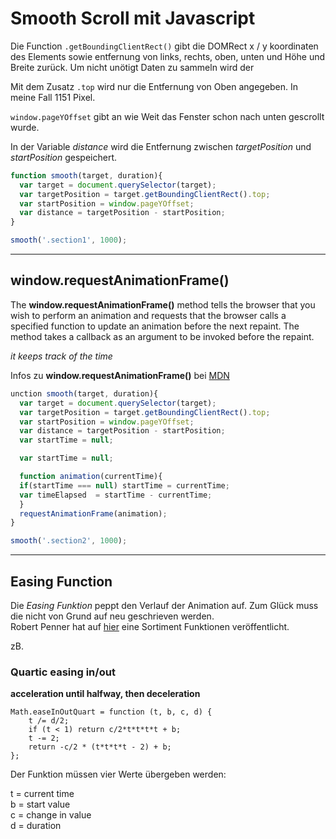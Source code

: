 # Smooth Scroll mit Javascript


Die Function ```.getBoundingClientRect()``` gibt die DOMRect x / y koordinaten des Elements sowie entfernung von links, rechts, oben, unten und Höhe und Breite zurück.
Um nicht unötigt Daten zu sammeln wird der 

Mit dem Zusatz `.top` wird nur die Entfernung von Oben angegeben. In meine Fall 1151 Pixel.
  
```window.pageYOffset``` gibt an wie Weit das Fenster schon nach unten gescrollt wurde.  
  
In der Variable *distance* wird die Entfernung zwischen *targetPosition* und *startPosition* gespeichert.


```javascript
function smooth(target, duration){
  var target = document.querySelector(target);
  var targetPosition = target.getBoundingClientRect().top;
  var startPosition = window.pageYOffset;
  var distance = targetPosition - startPosition;
}

smooth('.section1', 1000);
```

---

## window.requestAnimationFrame()

The **window.requestAnimationFrame()** method tells the browser that you wish to perform an animation and requests that the browser calls a specified function to update an animation before the next repaint. The method takes a callback as an argument to be invoked before the repaint.

*it keeps track of the time*

Infos zu **window.requestAnimationFrame()** bei [MDN](https://developer.mozilla.org/de/docs/Web/API/window/requestAnimationFrame)

```javascript
unction smooth(target, duration){
  var target = document.querySelector(target);
  var targetPosition = target.getBoundingClientRect().top;
  var startPosition = window.pageYOffset;
  var distance = targetPosition - startPosition;
  var startTime = null;

  var startTime = null;

  function animation(currentTime){
  if(startTime === null) startTime = currentTime;
  var timeElapsed  = startTime - currentTime; 
  }
  requestAnimationFrame(animation); 
}

smooth('.section2', 1000);
```


---
## Easing Function

Die *Easing Funktion* peppt den Verlauf der Animation auf. Zum Glück muss die nicht von Grund auf neu geschrieven werden.  
Robert Penner hat auf [hier](http://www.gizma.com/easing/) eine Sortiment Funktionen veröffentlicht.

zB.

### Quartic easing in/out 
**acceleration until halfway, then deceleration**

```
Math.easeInOutQuart = function (t, b, c, d) {
	t /= d/2;
	if (t < 1) return c/2*t*t*t*t + b;
	t -= 2;
	return -c/2 * (t*t*t*t - 2) + b;
};
```
Der Funktion müssen vier Werte übergeben werden:

t = current time  
b = start value  
c = change in value  
d = duration

